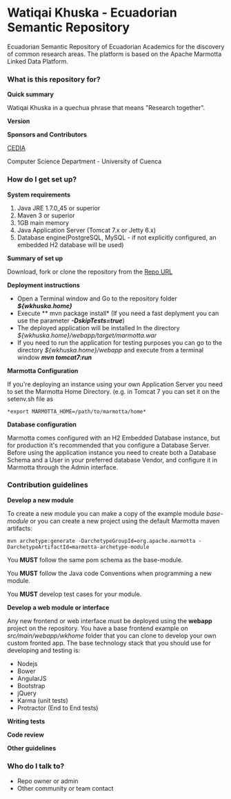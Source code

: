 # Watiqai Khuska - Ecuadorian Semantic Repository  #

Ecuadorian Semantic Repository of Ecuadorian Academics for the discovery of common research areas. The platform is based on the Apache Marmotta Linked Data Platform.

### What is this repository for? ###

**Quick summary**

Watiqai Khuska in a quechua phrase that means "Research together". 

**Version**


**Sponsors and Contributors**

[CEDIA](https://www.cedia.org.ec)

Computer Science Department - University of Cuenca

### How do I get set up? ###

**System requirements**

1. Java JRE 1.7.0_45 or superior
2. Maven 3 or superior
3. 1GB main memory
4. Java Application Server (Tomcat 7.x or Jetty 6.x)
5. Database engine(PostgreSQL, MySQL - if not explicitly configured, an embedded H2 database will be used)

**Summary of set up**

Download, fork or clone the repository from the [Repo URL](https://santteegt@bitbucket.org/ecsemanticrep/watiqay-khuska-ecuadorian-semantic-repository-for-researchers.git)

**Deployment instructions**

* Open a Terminal window and Go to the repository folder ***${wkhuska.home}***
* Execute ** mvn package install* (If you need a fast deplyment you can use the parameter ***-DskipTests=true***)
* The deployed application will be installed In the directory *${wkhuska.home}/webapp/target/marmotta.war*
* If you need to run the application for testing purposes you can go to the directory *${wkhuska.home}/webapp* and execute from a terminal window ***mvn tomcat7:run***

**Marmotta Configuration**

If you're deploying an instance using your own Application Server you need to set the Marmotta Home Directory. (e.g. in Tomcat 7 you can set it on the setenv.sh file as 
    
    *export MARMOTTA_HOME=/path/to/marmotta/home*

**Database configuration**

Marmotta comes configured with an H2 Embedded Database instance, but for production it's recommended that you configure a Database Server. Before using the application instance you need to create both a Database Schema and a User in your preferred database Vendor, and configure it in Marmotta through the Admin interface.


### Contribution guidelines ###

**Develop a new module**

To create a new module you can make a copy of the example module *base-module* or you can create a new project using the default Marmotta maven artifacts: 

    mvn archetype:generate -DarchetypeGroupId=org.apache.marmotta -DarchetypeArtifactId=marmotta-archetype-module 

You **MUST** follow the same pom schema as the base-module.

You **MUST** follow the Java code Conventions when programming a new module.

You **MUST** develop test cases for your module.

**Develop a web module or interface**

Any new frontend or web interface must be deployed using the **webapp** project on the repository. You have a base frontend example on *src/main/webapp/wkhome* folder that you can clone to develop your own custom fronted app. The base technology stack that you should use for developing and testing is:

* Nodejs
* Bower
* AngularJS
* Bootstrap
* jQuery
* Karma (unit tests)
* Protractor (End to End tests)

**Writing tests**

**Code review**

**Other guidelines**

### Who do I talk to? ###

* Repo owner or admin
* Other community or team contact